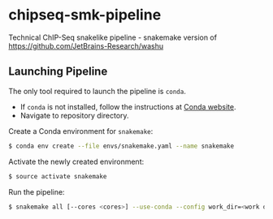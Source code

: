 # chipseq-smk-pipeline
Technical ChIP-Seq snakelike pipeline - snakemake version of https://github.com/JetBrains-Research/washu

Launching Pipeline
------------------
The only tool required to launch the pipeline is `conda`.
* If `conda` is not installed,
follow the instructions at
[Conda website](https://conda.io/projects/conda/en/latest/user-guide/install/index.html).
* Navigate to repository directory.

Create a Conda environment for `snakemake`:
```bash
$ conda env create --file envs/snakemake.yaml --name snakemake
```
Activate the newly created environment:
```bash
$ source activate snakemake
```
Run the pipeline:
```bash
$ snakemake all [--cores <cores>] --use-conda --config work_dir=<work dir> genome=<genome build> fastq_dir=<fastq dir>
```
